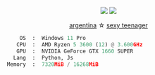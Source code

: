 <p align="center">
  <a href="https://suicides.tech/"><img src="https://rule34.xxx/counter/1.gif"></a>
  <a href="https://suicides.tech/"><img src="https://rule34.xxx/counter/5.gif"></a>
</p>

<p align="center">
  <a href="https://suicides.tech/"><span>argentina</span></a> ☆
  <a href="https://suicides.tech/"><span>sexy teenager</span>
</p>


```python
       OS  :  Windows 11 Pro
      CPU  :  AMD Ryzen 5 3600 (12) @ 3.600GHz
      GPU  :  NVIDIA GeForce GTX 1660 SUPER
     Lang  :  Python, Js
   Memory  :  7320MiB / 16268MiB
```
